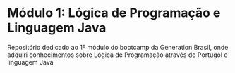 # Módulo 1: Lógica de Programação e Linguagem Java
Repositório dedicado ao 1º módulo do bootcamp da Generation Brasil, onde adquiri conhecimentos sobre Lógica de Programação através do Portugol e linguagem Java


